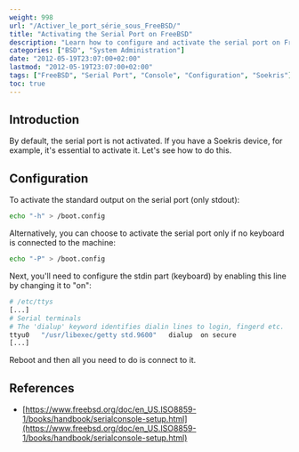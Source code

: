 ```yaml
---
weight: 998
url: "/Activer_le_port_série_sous_FreeBSD/"
title: "Activating the Serial Port on FreeBSD"
description: "Learn how to configure and activate the serial port on FreeBSD systems for remote access and console management."
categories: ["BSD", "System Administration"]
date: "2012-05-19T23:07:00+02:00"
lastmod: "2012-05-19T23:07:00+02:00"
tags: ["FreeBSD", "Serial Port", "Console", "Configuration", "Soekris"]
toc: true
---
```


## Introduction

By default, the serial port is not activated. If you have a Soekris device, for example, it's essential to activate it. Let's see how to do this.

## Configuration

To activate the standard output on the serial port (only stdout):

```bash
echo "-h" > /boot.config
```

Alternatively, you can choose to activate the serial port only if no keyboard is connected to the machine:

```bash
echo "-P" > /boot.config
```

Next, you'll need to configure the stdin part (keyboard) by enabling this line by changing it to "on":

```bash {linenos=false,hl_lines=[5]}
# /etc/ttys
[...]
# Serial terminals
# The 'dialup' keyword identifies dialin lines to login, fingerd etc.
ttyu0   "/usr/libexec/getty std.9600"   dialup  on secure
[...]
```

Reboot and then all you need to do is connect to it.

## References

- [https://www.freebsd.org/doc/en_US.ISO8859-1/books/handbook/serialconsole-setup.html](https://www.freebsd.org/doc/en_US.ISO8859-1/books/handbook/serialconsole-setup.html)
